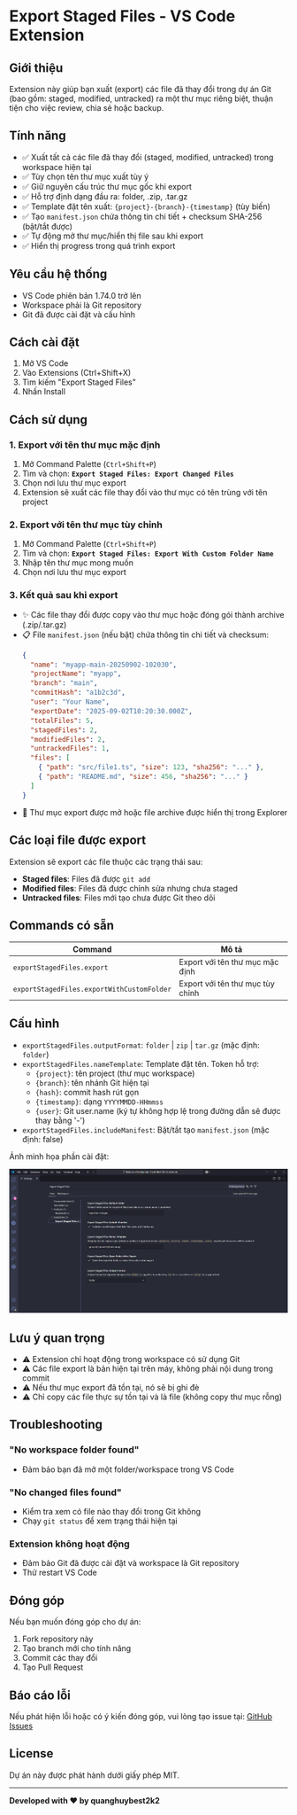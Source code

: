# Export Staged Files - VS Code Extension

## Giới thiệu

Extension này giúp bạn xuất (export) các file đã thay đổi trong dự án Git (bao gồm: staged, modified, untracked) ra một thư mục riêng biệt, thuận tiện cho việc review, chia sẻ hoặc backup.

## Tính năng

- ✅ Xuất tất cả các file đã thay đổi (staged, modified, untracked) trong workspace hiện tại
- ✅ Tùy chọn tên thư mục xuất tùy ý
- ✅ Giữ nguyên cấu trúc thư mục gốc khi export
- ✅ Hỗ trợ định dạng đầu ra: folder, .zip, .tar.gz
- ✅ Template đặt tên xuất: `{project}-{branch}-{timestamp}` (tùy biến)
- ✅ Tạo `manifest.json` chứa thông tin chi tiết + checksum SHA-256 (bật/tắt được)
- ✅ Tự động mở thư mục/hiển thị file sau khi export
- ✅ Hiển thị progress trong quá trình export

## Yêu cầu hệ thống

- VS Code phiên bản 1.74.0 trở lên
- Workspace phải là Git repository
- Git đã được cài đặt và cấu hình

## Cách cài đặt

1. Mở VS Code
2. Vào Extensions (Ctrl+Shift+X)
3. Tìm kiếm "Export Staged Files"
4. Nhấn Install

## Cách sử dụng

### 1. Export với tên thư mục mặc định

1. Mở Command Palette (`Ctrl+Shift+P`)
2. Tìm và chọn: **`Export Staged Files: Export Changed Files`**
3. Chọn nơi lưu thư mục export
4. Extension sẽ xuất các file thay đổi vào thư mục có tên trùng với tên project

### 2. Export với tên thư mục tùy chỉnh

1. Mở Command Palette (`Ctrl+Shift+P`)
2. Tìm và chọn: **`Export Staged Files: Export With Custom Folder Name`**
3. Nhập tên thư mục mong muốn
4. Chọn nơi lưu thư mục export

### 3. Kết quả sau khi export

- ✨ Các file thay đổi được copy vào thư mục hoặc đóng gói thành archive (.zip/.tar.gz)
- 📋 File `manifest.json` (nếu bật) chứa thông tin chi tiết và checksum:
  ```json
  {
    "name": "myapp-main-20250902-102030",
    "projectName": "myapp",
    "branch": "main",
    "commitHash": "a1b2c3d",
    "user": "Your Name",
    "exportDate": "2025-09-02T10:20:30.000Z",
    "totalFiles": 5,
    "stagedFiles": 2,
    "modifiedFiles": 2,
    "untrackedFiles": 1,
    "files": [
      { "path": "src/file1.ts", "size": 123, "sha256": "..." },
      { "path": "README.md", "size": 456, "sha256": "..." }
    ]
  }
  ```
- 📂 Thư mục export được mở hoặc file archive được hiển thị trong Explorer

## Các loại file được export

Extension sẽ export các file thuộc các trạng thái sau:

- **Staged files**: Files đã được `git add`
- **Modified files**: Files đã được chỉnh sửa nhưng chưa staged
- **Untracked files**: Files mới tạo chưa được Git theo dõi

## Commands có sẵn

| Command                                    | Mô tả                            |
| ------------------------------------------ | -------------------------------- |
| `exportStagedFiles.export`                 | Export với tên thư mục mặc định  |
| `exportStagedFiles.exportWithCustomFolder` | Export với tên thư mục tùy chỉnh |

## Cấu hình

- `exportStagedFiles.outputFormat`: `folder` | `zip` | `tar.gz` (mặc định: `folder`)
- `exportStagedFiles.nameTemplate`: Template đặt tên. Token hỗ trợ:
  - `{project}`: tên project (thư mục workspace)
  - `{branch}`: tên nhánh Git hiện tại
  - `{hash}`: commit hash rút gọn
  - `{timestamp}`: dạng `YYYYMMDD-HHmmss`
  - `{user}`: Git user.name
    (ký tự không hợp lệ trong đường dẫn sẽ được thay bằng '-')
- `exportStagedFiles.includeManifest`: Bật/tắt tạo `manifest.json` (mặc định: false)

Ảnh minh họa phần cài đặt:

![Settings](images/settings.png)

## Lưu ý quan trọng

- ⚠️ Extension chỉ hoạt động trong workspace có sử dụng Git
- ⚠️ Các file export là bản hiện tại trên máy, không phải nội dung trong commit
- ⚠️ Nếu thư mục export đã tồn tại, nó sẽ bị ghi đè
- ⚠️ Chỉ copy các file thực sự tồn tại và là file (không copy thư mục rỗng)

## Troubleshooting

### "No workspace folder found"

- Đảm bảo bạn đã mở một folder/workspace trong VS Code

### "No changed files found"

- Kiểm tra xem có file nào thay đổi trong Git không
- Chạy `git status` để xem trạng thái hiện tại

### Extension không hoạt động

- Đảm bảo Git đã được cài đặt và workspace là Git repository
- Thử restart VS Code

## Đóng góp

Nếu bạn muốn đóng góp cho dự án:

1. Fork repository này
2. Tạo branch mới cho tính năng
3. Commit các thay đổi
4. Tạo Pull Request

## Báo cáo lỗi

Nếu phát hiện lỗi hoặc có ý kiến đóng góp, vui lòng tạo issue tại: [GitHub Issues](https://github.com/quanghuybest2k2/export-staged-files/issues)

## License

Dự án này được phát hành dưới giấy phép MIT.

---

**Developed with ❤️ by quanghuybest2k2**
